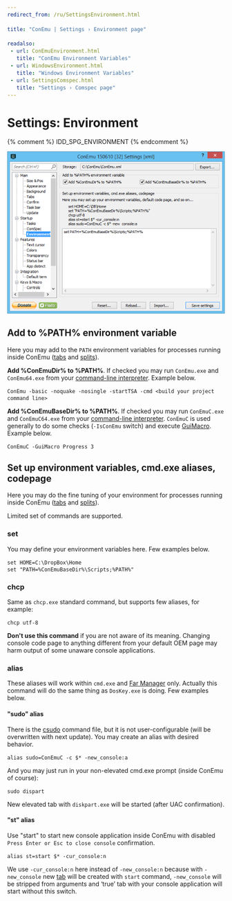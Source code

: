 ```yaml
---
redirect_from: /ru/SettingsEnvironment.html

title: "ConEmu | Settings › Environment page"

readalso:
 - url: ConEmuEnvironment.html
   title: "ConEmu Environment Variables"
 - url: WindowsEnvironment.html
   title: "Windows Environment Variables"
 - url: SettingsComspec.html
   title: "Settings › Comspec page"
---
```


# Settings: Environment

{% comment %} IDD_SPG_ENVIRONMENT {% endcomment %}

![ConEmu Settings: Environment](/img/Settings-Environment.png)


## Add to %PATH% environment variable

Here you may add to the `PATH` environment variables
for processes running inside ConEmu
([tabs](Tabs.html) and [splits](SplitScreen.html)).

**Add %ConEmuDir% to %PATH%**. If checked you may run `ConEmu.exe` and `ConEmu64.exe`
from your [command-line interpreter](TerminalVsShell.md).
Example below.

~~~
ConEmu -basic -noquake -nosingle -startTSA -cmd <build your project command line>
~~~

**Add %ConEmuBaseDir% to %PATH%**. If checked you may run `ConEmuC.exe` and `ConEmuC64.exe`
from your [command-line interpreter](TerminalVsShell.md).
`ConEmuC` is used generally to do some checks (`-IsConEmu` switch)
and execute [GuiMacro](GuiMacro.html). Example below.

~~~
ConEmuC -GuiMacro Progress 3
~~~



## Set up environment variables, cmd.exe aliases, codepage

Here you may do the fine tuning of your environment
for processes running inside ConEmu
([tabs](Tabs.html) and [splits](SplitScreen.html)).

Limited set of commands are supported.


### set

You may define your environment variables here. Few examples below.

~~~
set HOME=C:\DropBox\Home
set "PATH=%ConEmuBaseDir%\Scripts;%PATH%"
~~~


### chcp

Same as `chcp.exe` standard command, but supports few aliases, for example:

~~~
chcp utf-8
~~~

**Don't use this command** if you are not aware of its meaning.
Changing console code page to anything different from your default OEM page
may harm output of some unaware console applications.


### alias

These aliases will work within `cmd.exe` and [Far Manager](FarManager.html) only.
Actually this command will do the same thing as `DosKey.exe` is doing.
Few examples below.

#### "sudo" alias

There is the [csudo](csudo.html) command file, but it is not user-configurable
(will be overwritten with next update).
You may create an alias with desired behavior.

~~~
alias sudo=ConEmuC -c $* -new_console:a
~~~

And you may just run in your non-elevated cmd.exe prompt (inside ConEmu of course):

~~~
sudo dispart
~~~

New elevated tab with `diskpart.exe` will be started (after UAC confirmation).

#### "st" alias

Use "start" to start new console application inside ConEmu
with disabled `Press Enter or Esc to close console` confirmation.

~~~
alias st=start $* -cur_console:n
~~~

We use `-cur_console:n` here instead of `-new_console:n` because
with `-new_console` new [tab](LaunchNewTab.html) will be created
with `start` command, `-new_console` will be stripped from arguments
and ‘true’ tab with your console application will start without
this switch.
